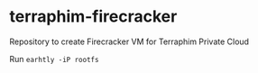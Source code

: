 # terraphim-firecracker
Repository to create Firecracker VM for Terraphim Private Cloud

Run `earhtly -iP rootfs`

